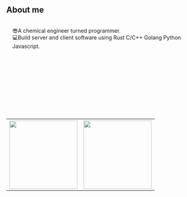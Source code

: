 <div style="display:flex;flex-direction:column;min-height:auto;">
  <h2>About me</h2>
  <div style="padding: 1rem; list-style: none;">
    <li>😎A chemical engineer turned programmer.</li>
    <li>💻Build server and client software using Rust C/C++ Golang Python Javascript.</li>
  </div>
  <br>
  <table style="margin-top:150px;">
    <tr>
      <th><image style="height:180px;" src="https://github-readme-stats.vercel.app/api?username=huxulm&theme=buefy&hide_border=true"></image></th>
      <th><image style="height:180px;" src="https://github-readme-stats.vercel.app/api/top-langs/?username=huxulm&layout=compact&&show_icons=true&include_all_commits=true&theme=buefy&hide_border=true"></image></th>
    </tr>
  </table>
</div>
